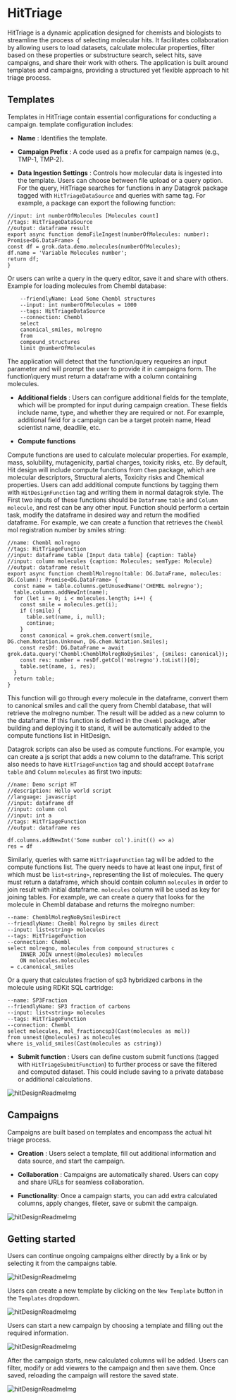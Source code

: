 # HitTriage

HitTriage is a dynamic application designed for chemists and biologists to streamline the process of selecting molecular hits. It facilitates collaboration by allowing users to load datasets, calculate molecular properties, filter based on these properties or substructure search, select hits, save campaigns, and share their work with others. The application is built around templates and campaigns, providing a structured yet flexible approach to hit triage process.

## Templates

Templates in HitTriage contain essential configurations for conducting a campaign. template configuration includes:

- **Name** : Identifies the template.

- **Campaign Prefix** : A code used as a prefix for campaign names (e.g., TMP-1, TMP-2).

- **Data Ingestion Settings** : Controls how molecular data is ingested into the template. Users can choose between file upload or a query option. For the query, HitTriage searches for functions in any Datagrok package tagged with `HitTriageDataSource` and queries with same tag. For example, a package can export the following function:

```//name: Demo File Ingestion
//input: int numberOfMolecules [Molecules count]
//tags: HitTriageDataSource
//output: dataframe result
export async function demoFileIngest(numberOfMolecules: number): Promise<DG.DataFrame> {
const df = grok.data.demo.molecules(numberOfMolecules);
df.name = 'Variable Molecules number';
return df;
}
```
Or users can write a query in the query editor, save it and share with others. Example for loading molecules from Chembl database:

```--name: _someChemblStructure
    --friendlyName: Load Some Chembl structures
    --input: int numberOfMolecules = 1000
    --tags: HitTriageDataSource
    --connection: Chembl
    select
    canonical_smiles, molregno
    from
    compound_structures
    limit @numberOfMolecules
```

The application will detect that the function/query requeires an input parameter and will prompt the user to provide it in campaigns form. The function\query must return a dataframe with a column containing molecules.

- **Additional fields** : Users can configure additional fields for the template, which will be prompted for input during campaign creation. These fields include name, type, and whether they are required or not. For example, additional field for a campaign can be a target protein name, Head scientist name, deadlile, etc.

- **Compute functions**

Compute functions are used to calculate molecular properties. For example, mass, solubility, mutagenicity, partial charges, toxicity risks, etc. By default, Hit design will include compute functions from `Chem` package, which are molecular descriptors, Structural alerts, Toxicity risks and Chemical properties. Users can add additional compute functions by tagging them with `HitDesignFunction` tag and writing them in normal datagrok style. The First two inputs of these functions should be `Dataframe` `table` and `Column` `molecule`, and rest can be any other input. Function should perform a certain task, modify the dataframe in desired way and return the modified dataframe. For example, we can create a function that retrieves the `Chembl` mol registration number by smiles string:

```
//name: Chembl molregno
//tags: HitTriageFunction
//input: dataframe table [Input data table] {caption: Table}
//input: column molecules {caption: Molecules; semType: Molecule}
//output: dataframe result
export async function chemblMolregno(table: DG.DataFrame, molecules: DG.Column): Promise<DG.DataFrame> {
  const name = table.columns.getUnusedName('CHEMBL molregno');
  table.columns.addNewInt(name);
  for (let i = 0; i < molecules.length; i++) {
    const smile = molecules.get(i);
    if (!smile) {
      table.set(name, i, null);
      continue;
    }
    const canonical = grok.chem.convert(smile, DG.chem.Notation.Unknown, DG.chem.Notation.Smiles);
    const resDf: DG.DataFrame = await grok.data.query('Chembl:ChemblMolregNoBySmiles', {smiles: canonical});
    const res: number = resDf.getCol('molregno').toList()[0];
    table.set(name, i, res);
  }
  return table;
}
```

This function will go through every molecule in the dataframe, convert them to canonical smiles and call the query from Chembl database, that will retrieve the molregno number. The result will be added as a new column to the dataframe. If this function is defined in the `Chembl` package, after building and deploying it to stand, it will be automatically added to the compute functions list in HitDesign.

Datagrok scripts can also be used as compute functions. For example, you can create a js script that adds a new column to the dataframe. This script also needs to have `HitTriageFunction` tag and should accept `Dataframe` `table` and `Column` `molecules` as first two inputs:

```
//name: Demo script HT
//description: Hello world script
//language: javascript
//input: dataframe df
//input: column col
//input: int a
//tags: HitTriageFunction
//output: dataframe res

df.columns.addNewInt('Some number col').init(() => a)
res = df

```

Similarly, queries with same `HitTriageFunction` tag will be added to the compute functions list. The query needs to have at least one input, first of which must be `list<string>`, representing the list of molecules. The query must return a dataframe, which should contain column `molecules` in order to join result with initial dataframe. `molecules` column will be used as key for joining tables. For example, we can create a query that looks for the molecule in Chembl database and returns the molregno number:

```
--name: ChemblMolregNoBySmilesDirect
--friendlyName: Chembl Molregno by smiles direct
--input: list<string> molecules
--tags: HitTriageFunction
--connection: Chembl
select molregno, molecules from compound_structures c
	INNER JOIN unnest(@molecules) molecules
    ON molecules.molecules
 = c.canonical_smiles
```

Or a query that calculates fraction of sp3 hybridized carbons in the molecule using RDKit SQL cartridge:

```
--name: SP3Fraction
--friendlyName: SP3 fraction of carbons
--input: list<string> molecules
--tags: HitTriageFunction
--connection: Chembl
select molecules, mol_fractioncsp3(Cast(molecules as mol))
from unnest(@molecules) as molecules
where is_valid_smiles(Cast(molecules as cstring))
```

- **Submit function** : Users can define custom submit functions (tagged with `HitTriageSubmitFunction`) to further process or save the filtered and computed dataset. This could include saving to a private database or additional calculations.

![hitDesignReadmeImg](https://github.com/datagrok-ai/public/blob/master/help/uploads/hittriage/template.png?raw=true)

## Campaigns

Campaigns are built based on templates and encompass the actual hit triage process.

- **Creation** : Users select a template, fill out additional information and data source, and start the campaign.

- **Collaboration** : Campaigns are automatically shared. Users can copy and share URLs for seamless collaboration.

- **Functionality**: Once a campaign starts, you can add extra calculated columns, apply changes, fileter, save or submit the campaign.

![hitDesignReadmeImg](https://github.com/datagrok-ai/public/blob/master/help/uploads/hittriage/campaign.png?raw=true)

## Getting started

Users can continue ongoing campaigns either directly by a link or by selecting it from the campaigns table.

![hitDesignReadmeImg](https://github.com/datagrok-ai/public/blob/master/help/uploads/hittriage/HT_Continue_campaign.gif?raw=true)

Users can create a new template by clicking on the `New Template` button in the `Templates` dropdown.

![hitDesignReadmeImg](https://github.com/datagrok-ai/public/blob/master/help/uploads/hittriage/HT_create_template.gif?raw=true)

Users can start a new campaign by choosing a template and filling out the required information. 

![hitDesignReadmeImg](https://github.com/datagrok-ai/public/blob/master/help/uploads/hittriage/HT_create_campaign.gif?raw=true)

After the campaign starts, new calculated columns will be added. Users can filter, modify or add viewers to the campaign and then save them. Once saved, reloading the campaign will restore the saved state.

![hitDesignReadmeImg](https://github.com/datagrok-ai/public/blob/master/help/uploads/hittriage/HT_save_campaign.gif?raw=true)
